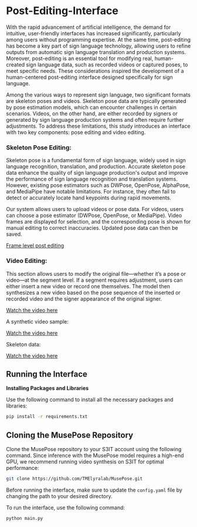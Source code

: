 # Post-Editing-Interface
With the rapid advancement of artificial intelligence, the demand for intuitive, user-friendly interfaces has increased significantly, particularly among users without programming expertise. At the same time, post-editing has become a key part of sign language technology, allowing users to refine outputs from automatic sign language translation and production systems. Moreover, post-editing is an essential tool for modifying real, human-created sign language data, such as recorded videos or captured poses, to meet specific needs. These considerations inspired the development of a human-centered post-editing interface designed specifically for sign language.

Among the various ways to represent sign language, two significant formats are skeleton poses and videos. Skeleton pose data are typically generated by pose estimation models, which can encounter challenges in certain scenarios. Videos, on the other hand, are either recorded by signers or generated by sign language production systems and often require further adjustments. To address these limitations, this study introduces an interface with two key components: pose editing and video editing.

### Skeleton Pose Editing:
Skeleton pose is a fundamental form of sign language, widely used in sign language recognition, translation, and production. Accurate skeleton pose data enhance the quality of sign language production's output and improve the performance of sign language recognition and translation systems. However, existing pose estimators such as DWPose, OpenPose, AlphaPose, and MediaPipe have notable limitations. For instance, they often fail to detect or accurately locate hand keypoints during rapid movements.

Our system allows users to upload videos or pose data. For videos, users can choose a pose estimator (DWPose, OpenPose, or MediaPipe). Video frames are displayed for selection, and the corresponding pose is shown for manual editing to correct inaccuracies. Updated pose data can then be saved.

[Frame level post editing](https://github.com/user-attachments/assets/f6f4aae4-8883-455b-8bb1-81f670b50dce)


### Video Editing:

This section allows users to modify the original file—whether it’s a pose or video—at the segment
level. If a segment requires adjustment, users can either insert a new video or record one themselves.
The model then synthesizes a new video based on the pose sequence of the inserted or
recorded video and the signer appearance of the original signer.

[Watch the video here](https://github.com/user-attachments/assets/3b32a3e1-3b85-46f9-9380-fe3747106165)

A synthetic video sample:

[Watch the video here](https://github.com/user-attachments/assets/e0cd5997-4a9c-4701-9e6e-9915516a3b74)

Skeleton data:

[Watch the video here](https://github.com/user-attachments/assets/05ce9ef6-486a-4b2f-b929-ed8794b9d2e1)

## Running the Interface

**Installing Packages and Libraries**

Use the following command to install all the necessary packages and libraries:

```bash
pip install -r requirements.txt
```

## Cloning the MusePose Repository

Clone the MusePose repository to your S3IT account using the following command. Since inference with the MusePose model requires a high-end GPU, we recommend running video synthesis on S3IT for optimal performance:

```bash
git clone https://github.com/TMElyralab/MusePose.git
```

Before running the interface, make sure to update the `config.yaml` file by changing the path to your desired directory.

To run the interface, use the following command:

```bash
python main.py
```

